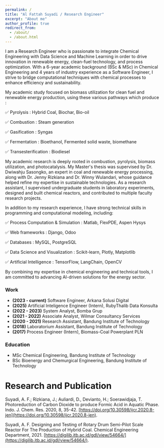 ```yaml
---
permalink: /
title: "Al Fattah Suyadi / Research Engineer"
excerpt: "About me"
author_profile: true
redirect_from: 
  - /about/
  - /about.html
---
```


I am a Research Engineer who is passionate to integrate Chemical Engineering with Data Science and Machine Learning in order to drive innovation in renewable energy, clean-fuel technology, and process optimization. With a 6-year academic background (BSc & MSc) in Chemical Engineering and 4 years of industry experience as a Software Engineer, I strive to bridge computational techniques with chemical processes to enhance efficiency and sustainability.

My academic study focused on biomass utilization for clean fuel and renewable energy production, using these various pathways which produce :

✅ Pyrolysis             : Hybrid Coal, Biochar, Bio-oil

✅ Combustion            : Steam generation 

✅ Gasification          : Syngas

✅ Fermentation          : Bioethanol, Fermented solid waste, biomethane

✅ Transesterification   : Biodiesel

My academic research is deeply rooted in combustion, pyrolysis, biomass utilization, and photocatalysis. My Master's thesis was supervised by Dr. Dwiwahju Sasongko, an expert in coal and renewable energy processing, along with Dr. Jenny Rizkiana and Dr. Winny Wulandari, whose guidance helped refine my expertise in sustainable technologies. As a research assistant, I supervised undergraduate students in laboratory experiments, designed and built chemical reactors, and contributed to multiple faculty research projects.

In addition to my research experience, I have strong technical skills in programming and computational modeling, including:

✅ Process Computation & Simulation   : Matlab, FlexPDE, Aspen Hysys

✅ Web frameworks                     : Django, Odoo

✅ Databases                          : MySQL, PostgreSQL

✅ Data Science and Visualization     : Scikit-learn, Plotly, Matplotlib

✅ Artificial Intelligence            : TensorFlow, LangChain, OpenCV


By combining my expertise in chemical engineering and technical tools, I am committed to advancing AI-driven solutions for the energy sector.

### Work
 - **(2023 - current)** Software Engineer, Arkana Solusi Digital
 - **(2025)** Artificial Inteligence Engineer (Intern), RubyThalib Data Konsulta
 - **(2022 - 2023)** System Analyst, Bomba Grup
 - **(2021 - 2022)** Associate Analyst, Wilmar Consultancy Services
 - **(2020 - 2021)** Research Assistant, Bandung Institute of Technology
 - **(2018)** Laboratorium Assistant, Bandung Institute of Technology
 - **(2017)** Process Engineer (Intern), Biomass-Coal Powerplant PLN

### Education
 - MSc Chemical Engineering, Bandung Institute of Technology
 - BSc Bioenergy and Chemurgical Engineering, Bandung Institute of Technology

# Research and Publication

Suyadi, A. F.; Rizkiana, J.; Auliardi, D., Devianto, H.; Soerawidjaja, T. Photoreduction of Carbon Dioxide to produce Formic Acid in Aquatic Phase. Indo. J. Chem. Res. 2020, 8, 35-42. [https://doi.org/10.30598/ijcr.2020.8-jen](https://doi.org/10.30598/ijcr.2020.8-jen).

Suyadi, A. F. Designing and Testing of Rotary Drum Semi-Pilot Scale Reactor For The Production of Hybrid Coal. Chemical Engineering Department, 2021. [https://digilib.itb.ac.id/gdl/view/54664/](https://digilib.itb.ac.id/gdl/view/54664/).
